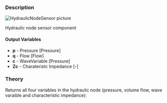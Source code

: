 ### Description
![HydraulicNodeSensor picture](HydraulicPowerSensor_user.svg)

Hydraulic node sensor component

#### Output Variables
* **p** - Pressure [Pressure]
* **q** - Flow [Flow]
* **c** - WaveVariable [Pressure]
* **Zc** - Charateristc Impedance [-]

### Theory
Returns all four variables in the hydraulic node (pressure, volume flow, wave varaible and characteristic impedance):
<!---EQUATION \begin{cases}p = p_1\\q = q_1\\c=c_q\\Z_c = Z_{c1}\end{cases}--->


